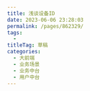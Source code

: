 ```yaml
---
title: 浅谈设备ID
date: 2023-06-06 23:28:03
permalink: /pages/862329/
tags: 
  - 
titleTag: 草稿
categories: 
  - 大前端
  - 业务场景
  - 业务中台
  - 用户中台
---
```

